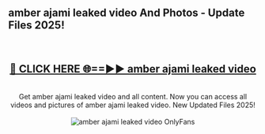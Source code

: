 <h2>amber ajami leaked video And Photos - Update Files 2025!</h2>
<br>
<div align="center">
<h2><a href="https://top-ai-tools.click/QrbHav" rel="nofollow">🔴 CLICK HERE 🌐==►► amber ajami leaked video</a></h2>
<br>
Get amber ajami leaked video and all content. Now you can access all videos and pictures of amber ajami leaked video. New Updated Files 2025!
<br>
<br>
<a href="https://top-ai-tools.click/QrbHav" rel="nofollow" data-target="animated-image.originalLink"><img src="https://i.ibb.co.com/WyWwxjT/player-gif2.gif" alt="amber ajami leaked video OnlyFans" style="max-width: 100%; display: inline-block;" data-target="animated-image.originalImage"></a>
</div>
<br>